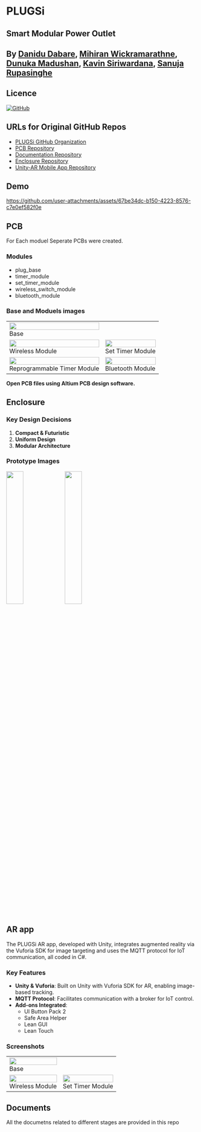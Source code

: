 # PLUGSi

## Smart Modular Power Outlet

## By <a href="https://github.com/danidudabare">Danidu Dabare</a>, <a href="https://github.com/miniMagic-beep">Mihiran Wickramarathne</a>, <a href="https://github.com/DinukaMadhushan1234">Dunuka Madushan</a>, <a href="https://github.com/kavinsiriwardana">Kavin Siriwardana</a>, <a href="https://github.com/SanujaRupasinghe">Sanuja Rupasinghe</a> 

## Licence
[![GitHub](https://img.shields.io/github/license/PLUGSi/PLUGSi)](https://github.com/PLUGSi/PLUGSi/blob/main/LICENSE)


## URLs for Original GitHub Repos
- [PLUGSi GitHub Organization](https://github.com/PLUGSi)
- [PCB Repository](https://github.com/PLUGSi/PCB)
- [Documentation Repository](https://github.com/PLUGSi/Documentation)
- [Enclosure Repository](https://github.com/PLUGSi/Enclosure)
- [Unity-AR Mobile App Repository](https://github.com/PLUGSi/Unity-AR-mobile-app)


## Demo
https://github.com/user-attachments/assets/67be34dc-b150-4223-8576-c7e0ef582f0e

## PCB
For Each moduel Seperate PCBs were created.

### Modules
- plug_base
- timer_module
- set_timer_module
- wireless_switch_module
- bluetooth_module

### Base and Moduels images

<table>
  <tr>
    <td><img src="https://github.com/user-attachments/assets/1937cbd2-13c9-4142-b2c2-f12614af782e" width="100%" /><br>Base</td>
  </tr>
  <tr>
    <td><img src="https://github.com/user-attachments/assets/484445d3-7790-47af-830a-191ace101f9c" width="100%" /><br>Wireless Module</td>
    <td><img src="https://github.com/user-attachments/assets/10953dca-7959-471f-84c0-9ac3f928934e" width="100%" /><br>Set Timer Module</td>
  </tr>
  <tr>
    <td><img src="https://github.com/user-attachments/assets/f03e53ba-3999-4042-910d-eb45fda7cc6d" width="100%" /><br>Reprogrammable Timer Module</td>
    <td><img src="https://github.com/user-attachments/assets/f49d6d88-45dd-4c1a-b65d-317c22c8f7e8" width="100%" /><br>Bluetooth Module</td>
  </tr>
</table>

**Open PCB files using Altium PCB design software.**

## Enclosure
### Key Design Decisions
1. **Compact & Futuristic**
2. **Uniform Design**
3. **Modular Architecture**

### Prototype Images
  <img src="https://github.com/PLUGSi/Enclosure/assets/123849272/cf703abd-81e7-4086-9ae6-fefbeb674ca7" width="30%" height="30%"/>
  <img src="https://github.com/PLUGSi/Enclosure/assets/123849272/e49fc9a3-7133-4a4e-87a8-7758bc9d8cf7" width="30%" height="30%"/>


## AR app
The PLUGSi AR app, developed with Unity, integrates augmented reality via the Vuforia SDK for image targeting and uses the MQTT protocol for IoT communication, all coded in C#.

### Key Features
- **Unity & Vuforia**: Built on Unity with Vuforia SDK for AR, enabling image-based tracking.
- **MQTT Protocol**: Facilitates communication with a broker for IoT control.
- **Add-ons Integrated**:
  - UI Button Pack 2
  - Safe Area Helper
  - Lean GUI
  - Lean Touch


### Screenshots
<table>
  <tr>
    <td><img src="https://github.com/PLUGSi/Unity-AR-mobile-app/assets/123849272/5da332ff-5104-4d6e-95be-3df3d8d697f0" width="100%" /><br>Base</td>
  </tr>
  <tr>
    <td><img src="https://github.com/PLUGSi/Unity-AR-mobile-app/assets/123849272/ec9bae76-b716-48df-91bd-75e8f302de7e" width="100%" /><br>Wireless Module</td>
    <td><img src="https://github.com/PLUGSi/Unity-AR-mobile-app/assets/123849272/3749e872-4f46-499e-bf67-e65405f835d0" width="100%" /><br>Set Timer Module</td>
  </tr>
</table>
 

## Documents
All the documetns related to different stages are provided in this repo
